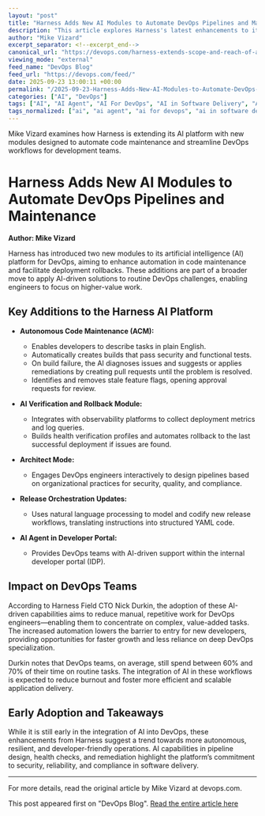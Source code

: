 ```yaml
---
layout: "post"
title: "Harness Adds New AI Modules to Automate DevOps Pipelines and Maintenance"
description: "This article explores Harness's latest enhancements to its AI-powered DevOps platform, introducing new modules for automated code maintenance and deployment rollback. It details how AI is used to design secure, high-quality pipelines and support DevOps engineers by reducing repetitive tasks. The coverage includes Architect Mode, Autonomous Code Maintenance, and AI-powered Release Orchestration, highlighting the growing role of AI in streamlining DevOps workflows."
author: "Mike Vizard"
excerpt_separator: <!--excerpt_end-->
canonical_url: "https://devops.com/harness-extends-scope-and-reach-of-ai-platform-for-automating-devops-workflows/"
viewing_mode: "external"
feed_name: "DevOps Blog"
feed_url: "https://devops.com/feed/"
date: 2025-09-23 13:00:11 +00:00
permalink: "/2025-09-23-Harness-Adds-New-AI-Modules-to-Automate-DevOps-Pipelines-and-Maintenance.html"
categories: ["AI", "DevOps"]
tags: ["AI", "AI Agent", "AI For DevOps", "AI in Software Delivery", "AI Modules", "AI Observability Integration", "AI Rollback", "AI Verification", "Architect Mode", "Architect Mode DevOps", "Autonomous Code Maintenance", "Code Maintenance", "Compliance Automation", "Deployment Rollback", "Developer Portal", "DevOps", "DevOps Automation", "DevOps Best Practices", "Harness AI Platform", "Internal Developer Portal AI", "Observability Integration", "Pipeline Design", "Posts", "Pull Request Automation", "Release Orchestration", "Release Orchestration AI", "Security Automation", "Self Healing Builds", "Social Facebook", "Social LinkedIn", "Social X", "YAML Generation"]
tags_normalized: ["ai", "ai agent", "ai for devops", "ai in software delivery", "ai modules", "ai observability integration", "ai rollback", "ai verification", "architect mode", "architect mode devops", "autonomous code maintenance", "code maintenance", "compliance automation", "deployment rollback", "developer portal", "devops", "devops automation", "devops best practices", "harness ai platform", "internal developer portal ai", "observability integration", "pipeline design", "posts", "pull request automation", "release orchestration", "release orchestration ai", "security automation", "self healing builds", "social facebook", "social linkedin", "social x", "yaml generation"]
---
```


Mike Vizard examines how Harness is extending its AI platform with new modules designed to automate code maintenance and streamline DevOps workflows for development teams.<!--excerpt_end-->

# Harness Adds New AI Modules to Automate DevOps Pipelines and Maintenance

**Author: Mike Vizard**

Harness has introduced two new modules to its artificial intelligence (AI) platform for DevOps, aiming to enhance automation in code maintenance and facilitate deployment rollbacks. These additions are part of a broader move to apply AI-driven solutions to routine DevOps challenges, enabling engineers to focus on higher-value work.

## Key Additions to the Harness AI Platform

- **Autonomous Code Maintenance (ACM):**
  - Enables developers to describe tasks in plain English.
  - Automatically creates builds that pass security and functional tests.
  - On build failure, the AI diagnoses issues and suggests or applies remediations by creating pull requests until the problem is resolved.
  - Identifies and removes stale feature flags, opening approval requests for review.

- **AI Verification and Rollback Module:**
  - Integrates with observability platforms to collect deployment metrics and log queries.
  - Builds health verification profiles and automates rollback to the last successful deployment if issues are found.

- **Architect Mode:**
  - Engages DevOps engineers interactively to design pipelines based on organizational practices for security, quality, and compliance.

- **Release Orchestration Updates:**
  - Uses natural language processing to model and codify new release workflows, translating instructions into structured YAML code.

- **AI Agent in Developer Portal:**
  - Provides DevOps teams with AI-driven support within the internal developer portal (IDP).

## Impact on DevOps Teams

According to Harness Field CTO Nick Durkin, the adoption of these AI-driven capabilities aims to reduce manual, repetitive work for DevOps engineers—enabling them to concentrate on complex, value-added tasks. The increased automation lowers the barrier to entry for new developers, providing opportunities for faster growth and less reliance on deep DevOps specialization.

Durkin notes that DevOps teams, on average, still spend between 60% and 70% of their time on routine tasks. The integration of AI in these workflows is expected to reduce burnout and foster more efficient and scalable application delivery.

## Early Adoption and Takeaways

While it is still early in the integration of AI into DevOps, these enhancements from Harness suggest a trend towards more autonomous, resilient, and developer-friendly operations. AI capabilities in pipeline design, health checks, and remediation highlight the platform’s commitment to security, reliability, and compliance in software delivery.

---

For more details, read the original article by Mike Vizard at devops.com.

This post appeared first on "DevOps Blog". [Read the entire article here](https://devops.com/harness-extends-scope-and-reach-of-ai-platform-for-automating-devops-workflows/)
